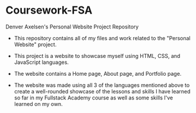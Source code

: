 # Coursework-FSA

Denver Axelsen's Personal Website Project Repository

- This repository contains all of my files and work related to the "Personal Website" project.

- This project is a website to showcase myself using HTML, CSS, and JavaScript languages.

- The website contains a Home page, About page, and Portfolio page.

- The website was made using all 3 of the languages mentioned above to create a well-rounded showcase of the lessons and skills I have learned so far in my Fullstack Academy course as well as some skills I've learned on my own.
